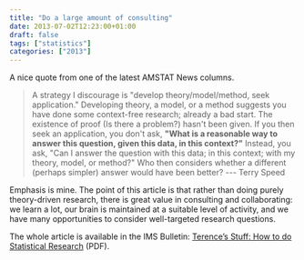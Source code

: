 ```yaml
---
title: "Do a large amount of consulting"
date: 2013-07-02T12:23:00+01:00
draft: false
tags: ["statistics"]
categories: ["2013"]
---
```


A nice quote from one of the latest AMSTAT News columns.

> A strategy I discourage is "develop theory/model/method, seek application." Developing theory, a model, or a method suggests you have done some context-free research; already a bad start. The existence of proof (Is there a problem?) hasn't been given. If you then seek an application, you don't ask, **"What is a reasonable way to answer this question, given this data, in this context?"** Instead, you ask, "Can I answer the question with this data; in this context; with my theory, model, or method?" Who then considers whether a different (perhaps simpler) answer would have been better? --- Terry Speed

Emphasis is mine. The point of this article is that rather than doing purely theory-driven research, there is great value in consulting and collaborating: we learn a lot, our brain is maintained at a suitable level of activity, and we have many opportunities to consider well-targeted research questions.

The whole article is available in the IMS Bulletin: [Terence’s Stuff: How to do Statistical Research](http://www4.stat.ncsu.edu/~davidian/st810a/speed.pdf) (PDF).


